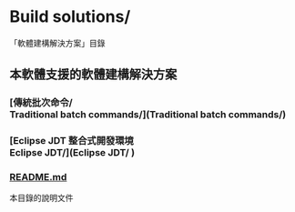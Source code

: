 # Build solutions/
「軟體建構解決方案」目錄

## 本軟體支援的軟體建構解決方案
### [傳統批次命令/<br />Traditional batch commands/](Traditional batch commands/)

### [Eclipse JDT 整合式開發環境<br />Eclipse JDT/](Eclipse JDT/ )

### [README.md](README.md)
本目錄的說明文件